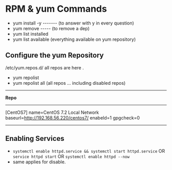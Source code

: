 # RPM & yum Commands
 - yum install -y -------  (to answer with y in every question)
 - yum remove ----- (to remove a dep)
 - yum list installed
 - yum list available (everything available on yum repository)
 
 
## Configure the yum Repository

/etc/yum.repos.d/
all repos are here .
- yum repolist
- yum repolist all (all repos ... including disabled repos)
____________________________
**Repo**
__________________________________________________
[CentOS7]
name=CentOS 7.2 Local Network
baseurl=http://192.168.56.220/centos7/
enabeld=1
gpgcheck=0
_______________________________________________

## Enabling Services
- `systemctl enable httpd.service && systemctl start httpd.service`  OR `service httpd start` OR `systemctl enable httpd --now`
- same applies for disable.
